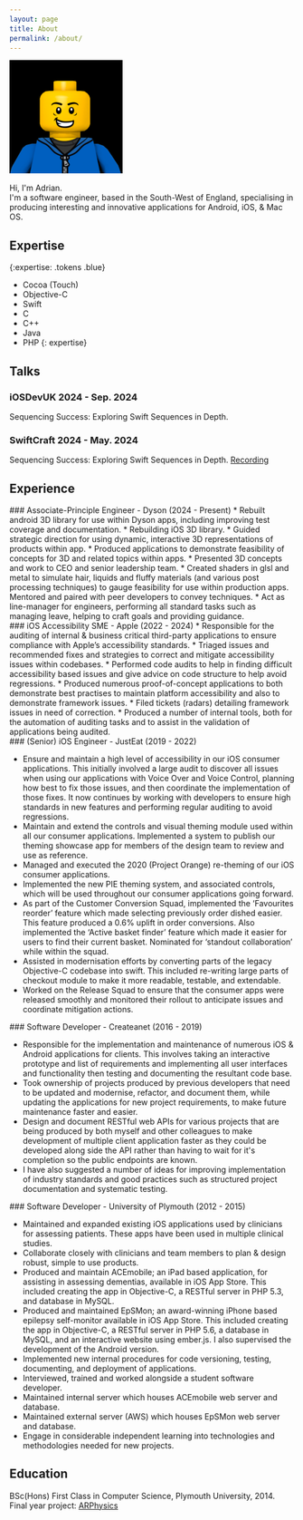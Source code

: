 ```yaml
---
layout: page
title: About
permalink: /about/
---
```


<img class="img-circle" src="/images/profile-image.png">


Hi, I'm Adrian.<br />
I'm a software engineer, based in the South-West of England, specialising in producing interesting and innovative applications for Android, iOS, & Mac OS.<br />



## Expertise
{:expertise: .tokens .blue}
* Cocoa (Touch)
* Objective-C
* Swift
* C
* C++
* Java
* PHP
{: expertise}


## Talks
### iOSDevUK 2024 - Sep. 2024
Sequencing Success: Exploring Swift Sequences in Depth.

### SwiftCraft 2024 - May. 2024
Sequencing Success: Exploring Swift Sequences in Depth. 
[Recording](https://www.youtube.com/watch?v=NgkUiAi7FhU)

## Experience

<section class="experience" markdown="block">
### Associate-Principle Engineer - Dyson (2024 - Present)    
* Rebuilt android 3D library for use within Dyson apps, including improving test coverage and documentation.
* Rebuilding iOS 3D library.
* Guided strategic direction for using dynamic, interactive 3D representations of products within app.
* Produced applications to demonstrate feasibility of concepts for 3D and related topics within apps.
* Presented 3D concepts and work to CEO and senior leadership team.
* Created shaders in glsl and metal to simulate hair, liquids and fluffy materials (and various post processing techniques) to gauge feasibility for use within production apps. Mentored and paired with peer developers to convey techniques.
* Act as line-manager for engineers, performing all standard tasks such as managing leave, helping to craft goals and providing guidance.
</section>

<section class="experience" markdown="block">
### iOS Accessibility SME  - Apple (2022 - 2024)    
* Responsible for the auditing of internal & business critical third-party applications to ensure compliance with Apple’s accessibility standards.
* Triaged issues and recommended fixes and strategies to correct and mitigate accessibility issues within codebases.
* Performed code audits to help in finding difficult accessibility based issues and give advice on code structure to help avoid regressions.
* Produced numerous proof-of-concept applications to both demonstrate best practises to maintain platform accessibility and also to demonstrate framework issues.
* Filed tickets (radars) detailing framework issues in need of correction.
* Produced a number of internal tools, both for the automation of auditing tasks and to assist in the validation of applications being audited. 
</section>

<section class="experience" markdown="block">
### (Senior) iOS Engineer - JustEat (2019 - 2022)

* Ensure and maintain a high level of accessibility in our iOS consumer applications. This initially involved a large audit to discover all issues when using our applications with Voice Over and Voice Control, planning how best to fix those issues, and then coordinate the implementation of those fixes. It now continues by working with developers to  ensure high standards in new features and performing regular auditing to avoid regressions.
* Maintain and extend the controls and visual theming module used within all our consumer applications. Implemented a system to publish our theming showcase app for members of the design team to review and use as reference.
* Managed and executed the 2020 (Project Orange) re-theming of our iOS consumer applications.
* Implemented the new PIE theming system, and associated controls, which will be used throughout our consumer applications going forward.
* As part of the Customer Conversion Squad, implemented the ‘Favourites reorder’ feature which made selecting previously order dished easier. This feature produced a 0.6% uplift in order conversions. Also implemented the ‘Active basket finder’ feature which made it easier for users to find their current basket. Nominated for ‘standout collaboration’ while within the squad.
* Assisted in modernisation efforts by converting parts of the legacy Objective-C codebase into swift. This included re-writing large parts of checkout module to make it more readable, testable, and extendable.
* Worked on the Release Squad to ensure that the consumer apps were released smoothly and monitored their rollout to anticipate issues and coordinate mitigation actions.
</section>

<section class="experience" markdown="block">
### Software Developer - Createanet (2016 - 2019)

* Responsible for the implementation and maintenance of numerous iOS & Android applications for clients. 
	This involves taking an interactive prototype and list of requirements and implementing all user interfaces and functionality then testing and documenting the resultant code base.
* Took ownership of projects produced by previous developers that need to be updated and modernise, refactor, and document them, while updating the applications for new project requirements, to make future maintenance faster and easier.
* Design and document RESTful web APIs for various projects that are being produced by both myself and other colleagues to make development of multiple client application faster as they could be developed along side the API rather than having to wait for it's completion so the public endpoints are known.
* I have also suggested a number of ideas for improving implementation of industry standards and good practices such as structured project documentation and systematic testing.
</section>

<section class="experience" markdown="block">
### Software Developer - University of Plymouth (2012 - 2015)

* Maintained and expanded existing iOS applications used by clinicians for assessing patients. These apps have been used in multiple clinical studies.
* Collaborate closely with clinicians and team members to plan & design robust, simple to use products.
* Produced and maintain ACEmobile; an iPad based application, for assisting in assessing dementias, available in iOS App Store. This included creating the app in Objective-C, a RESTful server in PHP 5.3, and database in MySQL.
* Produced and maintained EpSMon; an award-winning iPhone based epilepsy self-monitor available in iOS App Store. This included creating the app in Objective-C, a RESTful server in PHP 5.6, a database in MySQL, and an interactive website using ember.js. I also supervised the development of the Android version.
* Implemented new internal procedures for code versioning, testing, documenting, and deployment of applications.
* Interviewed, trained and worked alongside a student software developer.
* Maintained internal server which houses ACEmobile web server and database.
* Maintained external server (AWS) which houses EpSMon web server and database.
* Engage in considerable independent learning into technologies and methodologies needed for new projects.
</section>



## Education
BSc(Hons) First Class in Computer Science, Plymouth University, 2014.
<br>
Final year project: [ARPhysics](/projects/arphysics/)

